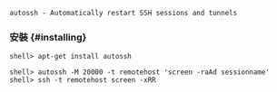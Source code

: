 `autossh - Automatically restart SSH sessions and tunnels`

### 安裝 {#installing}
```console
shell> apt-get install autossh
```

```console
shell> autossh -M 20000 -t remotehost 'screen -raAd sessionname'
shell> ssh -t remotehost screen -xRR
```
